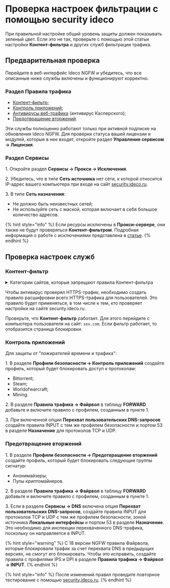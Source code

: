 
# Проверка настроек фильтрации с помощью security ideco

При правильной настройке общий уровень защиты должен показывать зеленый цвет. Если это не так, проверьте с помощью этой статьи настройки **Контент-фильтра** и других служб фильтрации трафика.

## Предварительная проверка

Перейдите в веб-интерфейс Ideco NGFW и убедитесь, что все описанные ниже службы включены и функционируют корректно.

### Раздел Правила трафика

* [Контент-фильтр](/settings/access-rules/content-filter/README.md);
* [Контроль приложений](/settings/security-profiles/application-control/README.md);
* [Антивирусы веб-трафика](/settings/access-rules/antivirus.md) (антивирус Касперского);
* [Предотвращение вторжений](/settings/access-rules/ips/README.md).

Эти службы полноценно работают только при активной подписке на обновления Ideco NGFW. Для проверки статуса вашей лицензии и модулей, которые в нее входят, откройте раздел **Управление сервисом -> Лицензия**.

### Раздел Сервисы

1\. Откройте раздел  **Сервисы -> Прокси -> Исключения**.

2\. Убедитесь, что в типе **Сеть источника** нет сети, к которой относится IP-адрес вашего компьютера при входе на сайт [security.ideco.ru](https://security.ideco.ru/).

3\. В типе **Сеть назначения**:
  * Не должно быть неизвестных сетей;
  * Не используйте сеть с маской, которая включает в себя большое количество адресов.

{% hint style="info" %}
Если ресурсы исключены в **Прокси-сервере**, они также не будут проверяться **Контент-фильтром**. Подробная информация о работе с исключениями представлена в [статье](/settings/services/proxy/exclusions.md).
{% endhint %}

## Проверка настроек служб

### Контент-фильтр

<details>

<summary> Категории сайтов, которые запрещают правила Контент-фильтра</summary>

* Анонимайзеры;
* Ботнеты;
* Фишинг/мошенничество;
* Казино, лотереи, тотализаторы;
* Порнография;
* Список Минюста;
* Астрология и гороскопы;
* Знакомства;
* Компьютерные игры;
* Мультфильмы, аниме и комиксы;
* Развлекательные новости и сайты про знаменитостей;
* Онлайн-реклама и баннеры;
* Торрент-трекеры.

</details>

Чтобы антивирус проверял HTTPS-трафик, необходимо создать правило расшифровки всего HTTPS-трафика для пользователей. Это правило будет применяться, в том числе к тем, кто проверяет настройки на сайте security.ideco.ru.

Проверьте, что **Контент-фильтр** работает. Для этого перейдите с компьютера пользователя на сайт: `sex.com`. Если фильтр работает, то отобразится страница блокировки.

### Контроль приложений

Для защиты от "пожирателей времени и трафика":

1\. В разделе **Профили безопасности -> Контроль приложений** создайте профиль, который будет блокировать доступ к протоколам:

* Bittorrent;
* Steam;
* Worldofwarcraft;
* Mining.

2\. В разделе **Правила трафика -> Файрвол** в таблицу **FORWARD** добавьте и включите правило с профилем, созданным в пункте 1.

3\. При включенной опции **Перехват пользовательских DNS-запросов** создайте правила INPUT с тем же профилем безопасности и портом 53 в разделе **Назначение** для протоколов TCP и UDP.

### Предотвращение вторжений

1\. В разделе **Профили безопасности -> Предотвращение вторжений** создайте профиль, который будет блокировать следующие группы сигнатур:

* Анонимайзеры;
* Пулы криптомайнеров.

2\. В разделе **Правила трафика -> Файрвол** в таблицу **FORWARD** добавьте и включите правило с профилем, созданным в пункте 1.

3\. Если в разделе **Сервисы -> DNS** включена опция **Перехват пользовательских DNS-запросов**, создайте правила INPUT для протоколов TCP и UDP с тем же профилем безопасности, зоной источника **Локальные интерфейсы** и портом 53 в разделе **Назначение**. Это необходимо для инспекции перехваченного DNS-трафика, поскольку он направляется в INPUT.

{% hint style="warning" %}
С 18 версии NGFW правила Файрвола, которые блокировали трафик за счет перехвата DNS в предыдущих версиях, не смогут его блокировать. Чтобы это исправить, создайте правила с профилями IPS и DPI в разделе **Правила трафика -> Файрвол -> INPUT**.
{% endhint %}

{% hint style="info" %}
После изменений правил проведите повторное тестирование с помощью [security.ideco.ru](https://security.ideco.ru/).
{% endhint %}